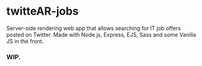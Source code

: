 # twitteAR-jobs

Server-side rendering web app that allows searching for IT job offers posted on Twitter. Made with Node.js, Express, EJS, Sass and some Vanilla JS in the front.

### WIP.
